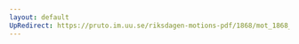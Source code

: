 ```yaml
---
layout: default
UpRedirect: https://pruto.im.uu.se/riksdagen-motions-pdf/1868/mot_1868__fk__82.pdf
---
```

